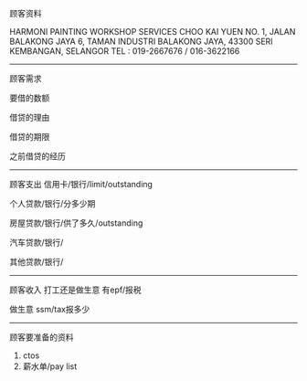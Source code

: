 顾客资料

HARMONI PAINTING WORKSHOP SERVICES CHOO KAI YUEN NO. 1, JALAN BALAKONG JAYA 6, TAMAN INDUSTRI BALAKONG JAYA, 43300 SERI KEMBANGAN, SELANGOR TEL : 019-2667676 / 016-3622166

-----------------
顾客需求


要借的数额

借贷的理由

借贷的期限

之前借贷的经历


--------------
顾客支出
信用卡/银行/limit/outstanding


个人贷款/银行/分多少期

房屋贷款/银行/供了多久/outstanding

汽车贷款/银行/


其他贷款/银行/

-----------
顾客收入
打工还是做生意
有epf/报税

做生意 ssm/tax报多少

-------
顾客要准备的资料
1. ctos
2. 薪水单/pay list




